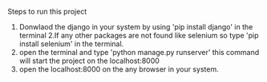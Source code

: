 Steps to run this project 

1. Donwlaod the django in your system by using 'pip install django' in the terminal
2.If any other packages are not found like selenium so type 'pip install selenium' in the terminal.
3. open the terminal and type 'python manage.py runserver' this command will start the project on  the localhost:8000
4. open the localhost:8000 on the any browser in your system.
